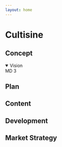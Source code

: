 ```yaml
---
layout: home
---
```


<div class="container">
  <h1>Cultisine</h1>


  <h2>Concept</h2>
  <details open><summary>Vision</summary>MD 3</details>
  <h2>Plan</h2>
  <h2>Content</h2>
  <h2>Development</h2>
  <h2>Market Strategy</h2>
</div>
